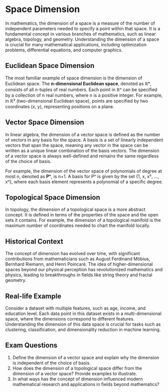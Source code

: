 # Space Dimension

In mathematics, the dimension of a space is a measure of the number of independent parameters needed to specify a point within that space. It is a fundamental concept in various branches of mathematics, such as linear algebra, topology, and geometry. Understanding the dimension of a space is crucial for many mathematical applications, including optimization problems, differential equations, and computer graphics.

## Euclidean Space Dimension

The most familiar example of space dimension is the dimension of Euclidean space. The **n-dimensional Euclidean space**, denoted as **ℝⁿ**, consists of all n-tuples of real numbers. Each point in ℝⁿ can be specified by a collection of n real numbers, where n is a positive integer. For example, in ℝ² (two-dimensional Euclidean space), points are specified by two coordinates (x, y), representing positions on a plane.

## Vector Space Dimension

In linear algebra, the dimension of a vector space is defined as the number of vectors in any basis for the space. A basis is a set of linearly independent vectors that span the space, meaning any vector in the space can be written as a unique linear combination of the basis vectors. The dimension of a vector space is always well-defined and remains the same regardless of the choice of basis.

For example, the dimension of the vector space of polynomials of degree at most n, denoted as **Pⁿ**, is n+1. A basis for Pⁿ is given by the set {1, x, x², ..., xⁿ}, where each basis element represents a polynomial of a specific degree.

## Topological Space Dimension

In topology, the dimension of a topological space is a more abstract concept. It is defined in terms of the properties of the space and the open sets it contains. For example, the dimension of a topological manifold is the maximum number of coordinates needed to chart the manifold locally.

## Historical Context

The concept of dimension has evolved over time, with significant contributions from mathematicians such as August Ferdinand Möbius, Bernhard Riemann, and Henri Poincaré. The idea of higher-dimensional spaces beyond our physical perception has revolutionized mathematics and physics, leading to breakthroughs in fields like string theory and fractal geometry.

## Real-life Example

Consider a dataset with multiple features, such as age, income, and education level. Each data point in this dataset exists in a multi-dimensional space, where the dimensions correspond to different features. Understanding the dimension of this data space is crucial for tasks such as clustering, classification, and dimensionality reduction in machine learning.

## Exam Questions

1. Define the dimension of a vector space and explain why the dimension is independent of the choice of basis.
2. How does the dimension of a topological space differ from the dimension of a vector space? Provide examples to illustrate.
3. In what ways has the concept of dimension influenced modern mathematical research and applications in fields beyond mathematics?